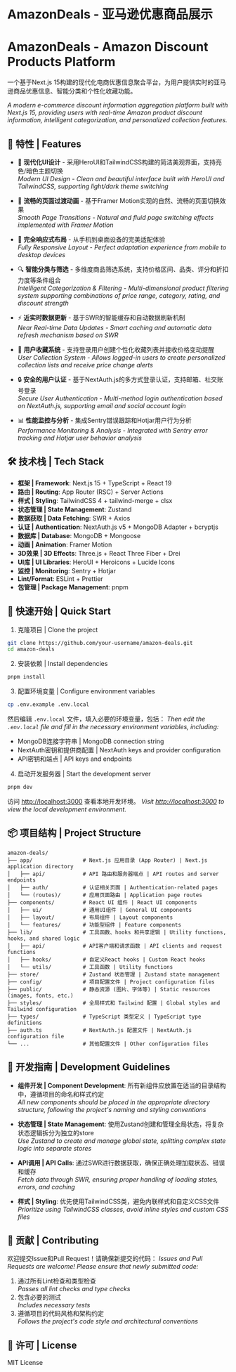 # AmazonDeals - 亚马逊优惠商品展示
# AmazonDeals - Amazon Discount Products Platform

一个基于Next.js 15构建的现代化电商优惠信息聚合平台，为用户提供实时的亚马逊商品优惠信息、智能分类和个性化收藏功能。

*A modern e-commerce discount information aggregation platform built with Next.js 15, providing users with real-time Amazon product discount information, intelligent categorization, and personalized collection features.*

## 🌟 特性 | Features

- 🎨 **现代化UI设计** - 采用HeroUI和TailwindCSS构建的简洁美观界面，支持亮色/暗色主题切换  
  *Modern UI Design - Clean and beautiful interface built with HeroUI and TailwindCSS, supporting light/dark theme switching*

- 🚀 **流畅的页面过渡动画** - 基于Framer Motion实现的自然、流畅的页面切换效果  
  *Smooth Page Transitions - Natural and fluid page switching effects implemented with Framer Motion*

- 📱 **完全响应式布局** - 从手机到桌面设备的完美适配体验  
  *Fully Responsive Layout - Perfect adaptation experience from mobile to desktop devices*

- 🔍 **智能分类与筛选** - 多维度商品筛选系统，支持价格区间、品类、评分和折扣力度等条件组合  
  *Intelligent Categorization & Filtering - Multi-dimensional product filtering system supporting combinations of price range, category, rating, and discount strength*

- ⚡ **近实时数据更新** - 基于SWR的智能缓存和自动数据刷新机制  
  *Near Real-time Data Updates - Smart caching and automatic data refresh mechanism based on SWR*

- 💖 **用户收藏系统** - 支持登录用户创建个性化收藏列表并接收价格变动提醒  
  *User Collection System - Allows logged-in users to create personalized collection lists and receive price change alerts*

- 🔒 **安全的用户认证** - 基于NextAuth.js的多方式登录认证，支持邮箱、社交账号登录  
  *Secure User Authentication - Multi-method login authentication based on NextAuth.js, supporting email and social account login*

- 📊 **性能监控与分析** - 集成Sentry错误跟踪和Hotjar用户行为分析  
  *Performance Monitoring & Analysis - Integrated with Sentry error tracking and Hotjar user behavior analysis*

## 🛠 技术栈 | Tech Stack

- **框架 | Framework**: Next.js 15 + TypeScript + React 19
- **路由 | Routing**: App Router (RSC) + Server Actions
- **样式 | Styling**: TailwindCSS 4 + tailwind-merge + clsx
- **状态管理 | State Management**: Zustand
- **数据获取 | Data Fetching**: SWR + Axios
- **认证 | Authentication**: NextAuth.js v5 + MongoDB Adapter + bcryptjs
- **数据库 | Database**: MongoDB + Mongoose
- **动画 | Animation**: Framer Motion
- **3D效果 | 3D Effects**: Three.js + React Three Fiber + Drei
- **UI库 | UI Libraries**: HeroUI + Heroicons + Lucide Icons
- **监控 | Monitoring**: Sentry + Hotjar
- **Lint/Format**: ESLint + Prettier
- **包管理 | Package Management**: pnpm

## 🚀 快速开始 | Quick Start

1. 克隆项目 | Clone the project
```bash
git clone https://github.com/your-username/amazon-deals.git
cd amazon-deals
```

2. 安装依赖 | Install dependencies
```bash
pnpm install
```

3. 配置环境变量 | Configure environment variables
```bash
cp .env.example .env.local
```
然后编辑 `.env.local` 文件，填入必要的环境变量，包括：
*Then edit the `.env.local` file and fill in the necessary environment variables, including:*
- MongoDB连接字符串 | MongoDB connection string
- NextAuth密钥和提供商配置 | NextAuth keys and provider configuration
- API密钥和端点 | API keys and endpoints

4. 启动开发服务器 | Start the development server
```bash
pnpm dev
```

访问 [http://localhost:3000](http://localhost:3000) 查看本地开发环境。
*Visit [http://localhost:3000](http://localhost:3000) to view the local development environment.*

## 📦 项目结构 | Project Structure

```
amazon-deals/
├── app/                # Next.js 应用目录 (App Router) | Next.js application directory
│   ├── api/            # API 路由和服务器端点 | API routes and server endpoints
│   ├── auth/           # 认证相关页面 | Authentication-related pages
│   └── (routes)/       # 应用页面路由 | Application page routes
├── components/         # React UI 组件 | React UI components
│   ├── ui/             # 通用UI组件 | General UI components
│   ├── layout/         # 布局组件 | Layout components
│   └── features/       # 功能型组件 | Feature components
├── lib/                # 工具函数、hooks 和共享逻辑 | Utility functions, hooks, and shared logic
│   ├── api/            # API客户端和请求函数 | API clients and request functions
│   ├── hooks/          # 自定义React hooks | Custom React hooks
│   └── utils/          # 工具函数 | Utility functions
├── store/              # Zustand 状态管理 | Zustand state management
├── config/             # 项目配置文件 | Project configuration files
├── public/             # 静态资源 (图片、字体等) | Static resources (images, fonts, etc.)
├── styles/             # 全局样式和 Tailwind 配置 | Global styles and Tailwind configuration
├── types/              # TypeScript 类型定义 | TypeScript type definitions
├── auth.ts             # NextAuth.js 配置文件 | NextAuth.js configuration file
└── ...                 # 其他配置文件 | Other configuration files
```

## 📝 开发指南 | Development Guidelines

- **组件开发 | Component Development**: 所有新组件应放置在适当的目录结构中，遵循项目的命名和样式约定  
  *All new components should be placed in the appropriate directory structure, following the project's naming and styling conventions*

- **状态管理 | State Management**: 使用Zustand创建和管理全局状态，将复杂状态逻辑拆分为独立的store  
  *Use Zustand to create and manage global state, splitting complex state logic into separate stores*

- **API调用 | API Calls**: 通过SWR进行数据获取，确保正确处理加载状态、错误和缓存  
  *Fetch data through SWR, ensuring proper handling of loading states, errors, and caching*

- **样式 | Styling**: 优先使用TailwindCSS类，避免内联样式和自定义CSS文件  
  *Prioritize using TailwindCSS classes, avoid inline styles and custom CSS files*

## 🤝 贡献 | Contributing

欢迎提交Issue和Pull Request！请确保新提交的代码：
*Issues and Pull Requests are welcome! Please ensure that newly submitted code:*

1. 通过所有Lint检查和类型检查  
   *Passes all lint checks and type checks*
2. 包含必要的测试  
   *Includes necessary tests*
3. 遵循项目的代码风格和架构约定  
   *Follows the project's code style and architectural conventions*

## 📄 许可 | License

MIT License 